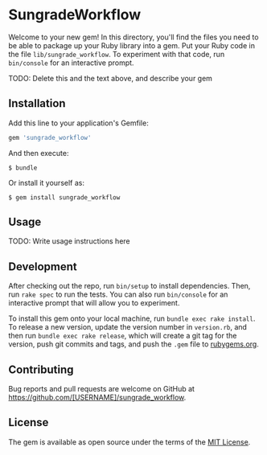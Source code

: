 # SungradeWorkflow

Welcome to your new gem! In this directory, you'll find the files you need to be able to package up your Ruby library into a gem. Put your Ruby code in the file `lib/sungrade_workflow`. To experiment with that code, run `bin/console` for an interactive prompt.

TODO: Delete this and the text above, and describe your gem

## Installation

Add this line to your application's Gemfile:

```ruby
gem 'sungrade_workflow'
```

And then execute:

    $ bundle

Or install it yourself as:

    $ gem install sungrade_workflow

## Usage

TODO: Write usage instructions here

## Development

After checking out the repo, run `bin/setup` to install dependencies. Then, run `rake spec` to run the tests. You can also run `bin/console` for an interactive prompt that will allow you to experiment.

To install this gem onto your local machine, run `bundle exec rake install`. To release a new version, update the version number in `version.rb`, and then run `bundle exec rake release`, which will create a git tag for the version, push git commits and tags, and push the `.gem` file to [rubygems.org](https://rubygems.org).

## Contributing

Bug reports and pull requests are welcome on GitHub at https://github.com/[USERNAME]/sungrade_workflow.

## License

The gem is available as open source under the terms of the [MIT License](https://opensource.org/licenses/MIT).
